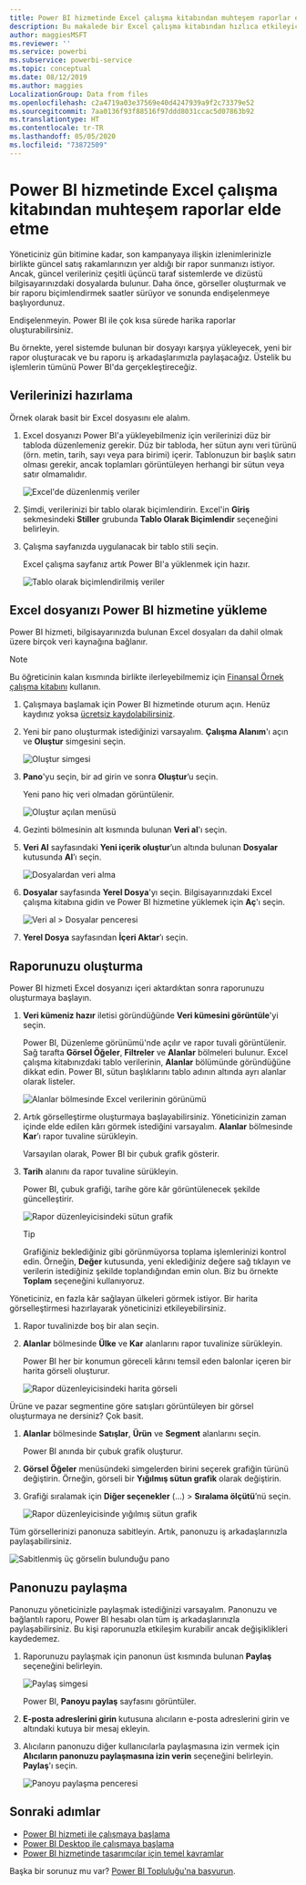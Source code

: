 ```yaml
---
title: Power BI hizmetinde Excel çalışma kitabından muhteşem raporlar elde etme
description: Bu makalede bir Excel çalışma kitabından hızlıca etkileyici bir rapor oluşturma işlemi gösterilmektedir.
author: maggiesMSFT
ms.reviewer: ''
ms.service: powerbi
ms.subservice: powerbi-service
ms.topic: conceptual
ms.date: 08/12/2019
ms.author: maggies
LocalizationGroup: Data from files
ms.openlocfilehash: c2a4719a03e37569e40d4247939a9f2c73379e52
ms.sourcegitcommit: 7aa0136f93f88516f97ddd8031ccac5d07863b92
ms.translationtype: HT
ms.contentlocale: tr-TR
ms.lasthandoff: 05/05/2020
ms.locfileid: "73872509"
---
```

# <a name="from-excel-workbook-to-stunning-report-in-the-power-bi-service"></a>Power BI hizmetinde Excel çalışma kitabından muhteşem raporlar elde etme
Yöneticiniz gün bitimine kadar, son kampanyaya ilişkin izlenimlerinizle birlikte güncel satış rakamlarınızın yer aldığı bir rapor sunmanızı istiyor. Ancak, güncel verileriniz çeşitli üçüncü taraf sistemlerde ve dizüstü bilgisayarınızdaki dosyalarda bulunur. Daha önce, görseller oluşturmak ve bir raporu biçimlendirmek saatler sürüyor ve sonunda endişelenmeye başlıyordunuz.

Endişelenmeyin. Power BI ile çok kısa sürede harika raporlar oluşturabilirsiniz.

Bu örnekte, yerel sistemde bulunan bir dosyayı karşıya yükleyecek, yeni bir rapor oluşturacak ve bu raporu iş arkadaşlarımızla paylaşacağız. Üstelik bu işlemlerin tümünü Power BI'da gerçekleştireceğiz.

## <a name="prepare-your-data"></a>Verilerinizi hazırlama
Örnek olarak basit bir Excel dosyasını ele alalım. 

1. Excel dosyanızı Power BI'a yükleyebilmeniz için verilerinizi düz bir tabloda düzenlemeniz gerekir. Düz bir tabloda, her sütun aynı veri türünü (örn. metin, tarih, sayı veya para birimi) içerir. Tablonuzun bir başlık satırı olması gerekir, ancak toplamları görüntüleyen herhangi bir sütun veya satır olmamalıdır.

   ![Excel'de düzenlenmiş veriler](media/service-from-excel-to-stunning-report/pbi_excel_file.png)

2. Şimdi, verilerinizi bir tablo olarak biçimlendirin. Excel'in **Giriş** sekmesindeki **Stiller** grubunda **Tablo Olarak Biçimlendir** seçeneğini belirleyin. 

3. Çalışma sayfanızda uygulanacak bir tablo stili seçin. 

   Excel çalışma sayfanız artık Power BI'a yüklenmek için hazır.

   ![Tablo olarak biçimlendirilmiş veriler](media/service-from-excel-to-stunning-report/pbi_excel_table.png)

## <a name="upload-your-excel-file-to-the-power-bi-service"></a>Excel dosyanızı Power BI hizmetine yükleme
Power BI hizmeti, bilgisayarınızda bulunan Excel dosyaları da dahil olmak üzere birçok veri kaynağına bağlanır. 

 > [!NOTE] 
 > Bu öğreticinin kalan kısmında birlikte ilerleyebilmemiz için [Finansal Örnek çalışma kitabını](sample-financial-download.md) kullanın.

1. Çalışmaya başlamak için Power BI hizmetinde oturum açın. Henüz kaydınız yoksa [ücretsiz kaydolabilirsiniz](https://powerbi.com).

2. Yeni bir pano oluşturmak istediğinizi varsayalım. **Çalışma Alanım**'ı açın ve **Oluştur** simgesini seçin.

   ![Oluştur simgesi](media/service-from-excel-to-stunning-report/power-bi-new-dash.png)

3. **Pano**'yu seçin, bir ad girin ve sonra **Oluştur**’u seçin. 

   Yeni pano hiç veri olmadan görüntülenir.

   ![Oluştur açılan menüsü](media/service-from-excel-to-stunning-report/power-bi-create-dash.png)

4. Gezinti bölmesinin alt kısmında bulunan **Veri al**'ı seçin. 

5. **Veri Al** sayfasındaki **Yeni içerik oluştur**’un altında bulunan **Dosyalar** kutusunda **Al**’ı seçin.

   ![Dosyalardan veri alma](media/service-from-excel-to-stunning-report/pbi_get_files.png)

6. **Dosyalar** sayfasında **Yerel Dosya**'yı seçin. Bilgisayarınızdaki Excel çalışma kitabına gidin ve Power BI hizmetine yüklemek için **Aç**'ı seçin. 

   ![Veri al > Dosyalar penceresi](media/service-from-excel-to-stunning-report/pbi_local_file.png)

7. **Yerel Dosya** sayfasından **İçeri Aktar**’ı seçin.


## <a name="build-your-report"></a>Raporunuzu oluşturma
Power BI hizmeti Excel dosyanızı içeri aktardıktan sonra raporunuzu oluşturmaya başlayın. 

1. **Veri kümeniz hazır** iletisi göründüğünde **Veri kümesini görüntüle**'yi seçin.  

   Power BI, Düzenleme görünümü'nde açılır ve rapor tuvali görüntülenir. Sağ tarafta **Görsel Öğeler**, **Filtreler** ve **Alanlar** bölmeleri bulunur. Excel çalışma kitabınızdaki tablo verilerinin, **Alanlar** bölümünde göründüğüne dikkat edin. Power BI, sütun başlıklarını tablo adının altında ayrı alanlar olarak listeler.

   ![Alanlar bölmesinde Excel verilerinin görünümü](media/service-from-excel-to-stunning-report/pbi_report_fields.png)

2. Artık görselleştirme oluşturmaya başlayabilirsiniz. Yöneticinizin zaman içinde elde edilen kârı görmek istediğini varsayalım. **Alanlar** bölmesinde **Kar**’ı rapor tuvaline sürükleyin. 

   Varsayılan olarak, Power BI bir çubuk grafik gösterir. 

3. **Tarih** alanını da rapor tuvaline sürükleyin. 

   Power BI, çubuk grafiği, tarihe göre kâr görüntülenecek şekilde güncelleştirir.

   ![Rapor düzenleyicisindeki sütun grafik](media/service-from-excel-to-stunning-report/pbi_report_pin-new.png)

   > [!TIP]
   > Grafiğiniz beklediğiniz gibi görünmüyorsa toplama işlemlerinizi kontrol edin. Örneğin, **Değer** kutusunda, yeni eklediğiniz değere sağ tıklayın ve verilerin istediğiniz şekilde toplandığından emin olun. Biz bu örnekte **Toplam** seçeneğini kullanıyoruz.
   > 

Yöneticiniz, en fazla kâr sağlayan ülkeleri görmek istiyor. Bir harita görselleştirmesi hazırlayarak yöneticinizi etkileyebilirsiniz. 

1. Rapor tuvalinizde boş bir alan seçin. 

2. **Alanlar** bölmesinde **Ülke** ve **Kar** alanlarını rapor tuvalinize sürükleyin.

   Power BI her bir konumun göreceli kârını temsil eden balonlar içeren bir harita görseli oluşturur.

   ![Rapor düzenleyicisindeki harita görseli](media/service-from-excel-to-stunning-report/pbi_report_map-new.png)

Ürüne ve pazar segmentine göre satışları görüntüleyen bir görsel oluşturmaya ne dersiniz? Çok basit. 

1. **Alanlar** bölmesinde **Satışlar**, **Ürün** ve **Segment** alanlarını seçin. 
   
   Power BI anında bir çubuk grafik oluşturur. 

2. **Görsel Öğeler** menüsündeki simgelerden birini seçerek grafiğin türünü değiştirin. Örneğin, görseli bir **Yığılmış sütun grafik** olarak değiştirin. 

3. Grafiği sıralamak için **Diğer seçenekler** (...) > **Sıralama ölçütü**’nü seçin.

   ![Rapor düzenleyicisinde yığılmış sütun grafik](media/service-from-excel-to-stunning-report/pbi_barchart-new.png)

Tüm görsellerinizi panonuza sabitleyin. Artık, panonuzu iş arkadaşlarınızla paylaşabilirsiniz.

   ![Sabitlenmiş üç görselin bulunduğu pano](media/service-from-excel-to-stunning-report/pbi_report.png)

## <a name="share-your-dashboard"></a>Panonuzu paylaşma
Panonuzu yöneticinizle paylaşmak istediğinizi varsayalım. Panonuzu ve bağlantılı raporu, Power BI hesabı olan tüm iş arkadaşlarınızla paylaşabilirsiniz. Bu kişi raporunuzla etkileşim kurabilir ancak değişiklikleri kaydedemez.

1. Raporunuzu paylaşmak için panonun üst kısmında bulunan **Paylaş** seçeneğini belirleyin.

   ![Paylaş simgesi](media/service-from-excel-to-stunning-report/power-bi-share.png)

   Power BI, **Panoyu paylaş** sayfasını görüntüler. 

2. **E-posta adreslerini girin** kutusuna alıcıların e-posta adreslerini girin ve altındaki kutuya bir mesaj ekleyin. 

3. Alıcıların panonuzu diğer kullanıcılarla paylaşmasına izin vermek için **Alıcıların panonuzu paylaşmasına izin verin** seçeneğini belirleyin. **Paylaş**'ı seçin.

   ![Panoyu paylaşma penceresi](media/service-from-excel-to-stunning-report/power-bi-share-dash-new.png)

## <a name="next-steps"></a>Sonraki adımlar

* [Power BI hizmeti ile çalışmaya başlama](service-get-started.md)
* [Power BI Desktop ile çalışmaya başlama](desktop-getting-started.md)
* [Power BI hizmetinde tasarımcılar için temel kavramlar](service-basic-concepts.md)

Başka bir sorunuz mu var? [Power BI Topluluğu'na başvurun](https://community.powerbi.com/).

